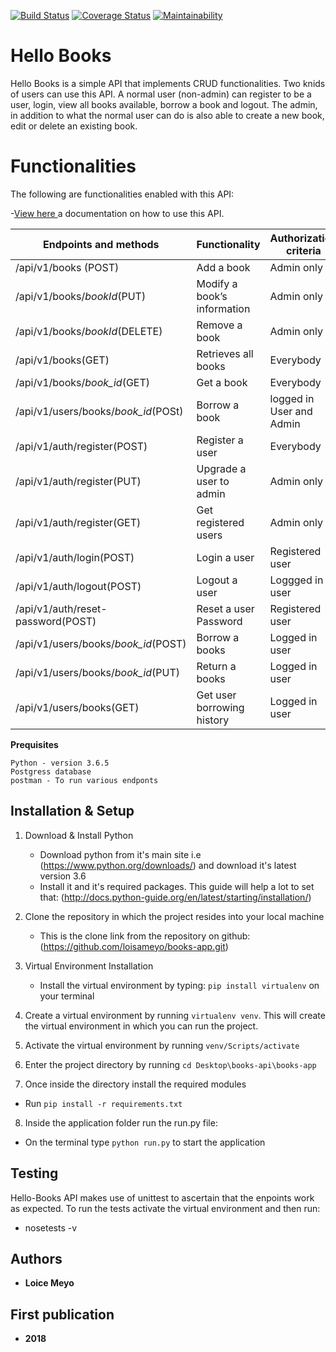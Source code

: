 [![Build Status](https://travis-ci.org/loicemeyo/books-app.svg?branch=development)](https://travis-ci.org/loicemeyo/books-app)
[![Coverage Status](https://coveralls.io/repos/github/loisameyo/books-app/badge.svg?branch=development)](https://coveralls.io/github/loicemeyo/books-app?branch=development)
[![Maintainability](https://api.codeclimate.com/v1/badges/c3215862a12255fe42ed/maintainability)](https://codeclimate.com/github/loicemeyo/books-app/maintainability)

# Hello Books

Hello Books is a simple API that implements CRUD functionalities. Two knids of users can use this API. A normal user (non-admin) can register to be a user, login, view all books available, borrow a book and logout. The admin, in addition to what the normal user can do is also able to create a new book, edit or delete an existing book. 

# Functionalities

The following are functionalities enabled with this API:

-[View here ](https://hellobooks12.docs.apiary.io/) a documentation on how to use this API.  

|Endpoints and methods               | Functionality              |Authorization criteria|
|------------------------------------|----------------------------|---------------------
|/api/v1/books (POST)                |Add a book                  | Admin only               
|/api/v1/books/*bookId*(PUT)         |Modify a book’s information | Admin only
|/api/v1/books/*bookId*(DELETE)      |Remove a book               | Admin only
|/api/v1/books(GET)                  |Retrieves all books         | Everybody
|/api/v1/books/*book_id*(GET)        |Get a book                  | Everybody
|/api/v1/users/books/*book_id*(POSt) |Borrow a book               | logged in User and Admin
|/api/v1/auth/register(POST)         |Register a user             | Everybody
|/api/v1/auth/register(PUT)          |Upgrade a user to admin     | Admin only
|/api/v1/auth/register(GET)          |Get registered users        | Admin only
|/api/v1/auth/login(POST)            |Login a user                | Registered user
|/api/v1/auth/logout(POST)           |Logout a user               | Loggged in user
|/api/v1/auth/reset-password(POST)   |Reset a user Password       | Registered user
|/api/v1/users/books/*book_id*(POST) |Borrow a books              |Logged in user
|/api/v1/users/books/*book_id*(PUT)  |Return a books              |Logged in user
|/api/v1/users/books(GET)            |Get user borrowing history  |Logged in user

**Prequisites**
```
Python - version 3.6.5
Postgress database
postman - To run various endponts
```


## Installation & Setup

1. Download & Install Python
 	* Download python from it's main site i.e (https://www.python.org/downloads/) and download it's latest version 3.6
    * Install it and it's required packages. This guide will help a lot to set that: (http://docs.python-guide.org/en/latest/starting/installation/)

2. Clone the repository in which the project resides into your local machine
 	* This is the clone link from the repository on github: (https://github.com/loisameyo/books-app.git)

3. Virtual Environment Installation
 	* Install the virtual environment by typing: `pip install virtualenv` on your terminal
4. Create a virtual environment by running `virtualenv venv`. This will create the virtual environment in which you can run the project.
5. Activate the virtual environment by running `venv/Scripts/activate`
6. Enter the project directory by running `cd Desktop\books-api\books-app`
7. Once inside the directory install the required modules
 * Run `pip install -r requirements.txt`


8. Inside the application folder run the run.py file:
 * On the terminal type `python run.py` to start the application

## Testing
Hello-Books API makes use of unittest to ascertain that the enpoints work as expected. To run the tests activate the virtual environment and then run: 

* nosetests -v

## Authors

* **Loice Meyo**

## First publication

* **2018**
